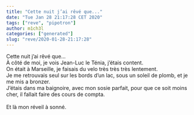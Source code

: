 ```yaml
---
title: "Cette nuit j’ai rêvé que..."
date: "Tue Jan 28 21:17:28 CET 2020"
tags: ["reve", "pipotron"]
author: m1ch3l
categories: ["generated"]
slug: "reve/2020-01-28-21:17:28"
---
```


Cette nuit j’ai rêvé que...<br>
À côté de moi, je vois Jean-Luc le Ténia, j’étais content.<br>
On était à Marseille, je faisais du velo très très très lentement.<br>
Je me retrouvais seul sur les bords d’un lac, sous un soleil de plomb, et je me mis a bronzer.<br>
J’étais dans ma baignoire, avec mon sosie parfait, pour que ce soit moins cher, il fallait faire des cours de compta.<br>
<br>
Et là mon réveil à sonné.<br>
<br>

